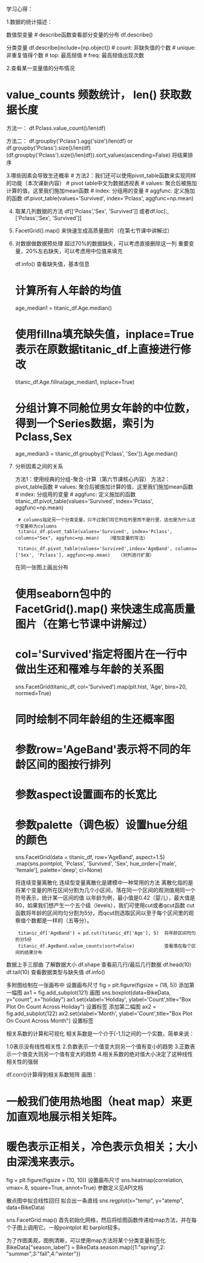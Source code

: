 

学习心得：

1.数据的统计描述：

  数值型变量
    # describe函数查看部分变量的分布
    df.describe()
  
  分类变量
    df.describe(include=[np.object])
    # count: 非缺失值的个数
    # unique: 非重复值得个数
    # top: 最高频值
    # freq: 最高频值出现次数
    
2.查看某一变量值的分布情况
  # value_counts 频数统计， len() 获取数据长度
  方法一：
  df.Pclass.value_count()/len(df)
  
  方法二：
  df.groupby('Pclass').agg('size')/len(df)
  or
  df.groupby('Pclass').size()/len(df)
  (df.groupby('Pclass').size()/len(df)).sort_values(ascending=False) 将结果排序
  

3.哪些因素会导致生还概率
     # 方法2：我们还可以使用pivot_table函数来实现同样的功能（本次课新内容）
     # pivot table中文为数据透视表
     # values: 聚合后被施加计算的值，这里我们施加mean函数
     # index: 分组用的变量
     # aggfunc: 定义施加的函数
     df.pivot_table(values='Survived', index='Pclass', aggfunc=np.mean)
     
 4. 取某几列数据的方法
    df[['Pclass','Sex', 'Survived']] 或者df.loc[:,['Pclass','Sex', 'Survived']]  
    
    
 5. FacetGrid().map()  来快速生成高质量图片（在第七节课中讲解过）
 
 6. 对数据做数据预处理
     超过70%的数据缺失，可以考虑直接删除这一列
     重要变量，20%左右缺失，可以考虑用中位值来填充
     
     df.info()    查看缺失值，基本信息
     
     # 计算所有人年龄的均值
     age_median1 = titanic_df.Age.median()

     # 使用fillna填充缺失值，inplace=True表示在原数据titanic_df上直接进行修改
     titanic_df.Age.fillna(age_median1, inplace=True)
     # 分组计算不同舱位男女年龄的中位数， 得到一个Series数据，索引为Pclass,Sex
     age_median3 = titanic_df.groupby(['Pclass', 'Sex']).Age.median()
  
  7. 分析因素之间的关系
     
     方法1：使用经典的分组-聚合-计算（第六节课核心内容）
     方法2：pivot_table函数
          # values: 聚合后被施加计算的值，这里我们施加mean函数
          # index: 分组用的变量
          # aggfunc: 定义施加的函数
          titanic_df.pivot_table(values='Survived', index='Pclass', aggfunc=np.mean)
          
          # columns指定另一个分类变量，只不过我们将它列在列里而不是行里，这也是为什么这个变量称为columns
          titanic_df.pivot_table(values='Survived', index='Pclass', columns="Sex", aggfunc=np.mean)   （增加变量的写法）
          
          titanic_df.pivot_table(values='Survived',index='AgeBand', columns=['Sex', 'Pclass'], aggfunc=np.mean)   （对列进行扩展）
          
     在同一张图上画出分布 
     # 使用seaborn包中的 FacetGrid().map() 来快速生成高质量图片（在第七节课中讲解过）
     # col='Survived'指定将图片在一行中做出生还和罹难与年龄的关系图
     sns.FacetGrid(titanic_df, col='Survived').map(plt.hist, 'Age', bins=20, normed=True) 
     
     # 同时绘制不同年龄组的生还概率图
     # 参数row='AgeBand'表示将不同的年龄区间的图按行排列
     # 参数aspect设置画布的长宽比
     # 参数palette（调色板）设置hue分组的颜色
     sns.FacetGrid(data = titanic_df, row='AgeBand', aspect=1.5) \
          .map(sns.pointplot, 'Pclass', 'Survived', 'Sex', hue_order=['male', 'female'],  palette='deep', ci=None)
     
     将连续变量离散化
          连续型变量离散化是建模中一种常用的方法
          离散化指的是将某个变量的所在区间分割为几个小区间，落在同一个区间的观测值用同一个符号表示，统计某一区间的值
          以年龄为例，最小值是0.42（婴儿），最大值是80，如果我们想产生一个五个级（levels），我们可使用cut或者qcut函数
          cut函数将年龄的区间均匀分割为5分，而qcut则选取区间以至于每个区间里的观察值个数都是一样的（五等分）。
          
          titanic_df['AgeBand'] = pd.cut(titanic_df['Age'], 5)  将年龄区间均匀的分5份
          titanic_df.AgeBand.value_counts(sort=False)           查看落在每个区间的结果分布
          
 数据上手三部曲
  了解数据大小             df.shape
  查看前几行/最后几行数据   df.head(10)  df.tail(10)
  查看数据类型与缺失值      df.info()
  
多附图绘制在一张画布中
  设置画布尺寸
  fig = plt.figure(figsize = (18, 5))
  添加第一幅图
  ax1 = fig.add_subplot(121)
      画图  sns.boxplot(data=BikeData, y="count", x="holiday")
  ax1.set(xlabel='Holiday', ylabel='Count',title="Box Plot On Count Across Holiday")  设置标签
  添加第二幅图
  ax2 = fig.add_subplot(122)
  ax2.set(xlabel='Month', ylabel='Count',title="Box Plot On Count Across Month")      设置标签

相关系数的计算和可视化
  相关系数是一个介于[-1,1]之间的一个实数。简单来说：

  1.0表示没有线性相关性
  2.负数表示一个值变大则另一个值有变小的趋势
  3.正数表示一个值变大则另一个值有变大的趋势
  4.相关系数的绝对值大小决定了这种线性相关性的强弱
  
  df.corr()计算得到相关系数矩阵
  画图：
  # 一般我们使用热地图（heat map）来更加直观地展示相关矩阵。
  # 暖色表示正相关，冷色表示负相关；大小由深浅来表示。
  fig = plt.figure(figsize = (10, 10))           设置画布尺寸
  sns.heatmap(correlation, vmax=.8, square=True, annot=True)      参数定义见API文档

散点图中拟合线性回归  拟合出一条直线
  sns.regplot(x="temp", y="atemp", data=BikeData)

sns.FacetGrid.map()
首先初始化网格，然后将绘图函数传递给map方法，并在每个子图上调用它。一般pointplot 和 barplot较多。

为了作图美观，图例清晰，可以使用map方法将某个分类变量标签化
BikeData["season_label"] = BikeData.season.map({1:"spring",2: "summer",3:"fall",4:"winter"})    
